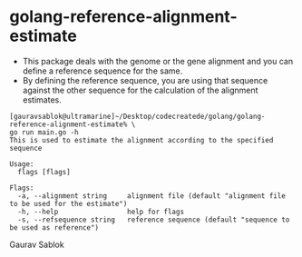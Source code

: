 # golang-reference-alignment-estimate 

- This package deals with the genome or the gene alignment and you can define a reference sequence for the same.
-  By defining the reference sequence, you are using that sequence against the other sequence for the calculation of the alignment estimates.

```
[gauravsablok@ultramarine]~/Desktop/codecreatede/golang/golang-reference-alignment-estimate% \
go run main.go -h
This is used to estimate the alignment according to the specified sequence

Usage:
  flags [flags]

Flags:
  -a, --alignment string     alignment file (default "alignment file to be used for the estimate")
  -h, --help                 help for flags
  -s, --refsequence string   reference sequence (default "sequence to be used as reference")
```
Gaurav Sablok
